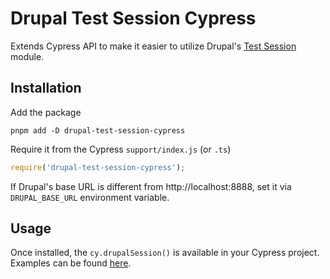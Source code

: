 # Drupal Test Session Cypress

Extends Cypress API to make it easier to utilize Drupal's
[Test Session](https://www.drupal.org/project/test_session) module.

## Installation

Add the package

```shell
pnpm add -D drupal-test-session-cypress
```

Require it from the Cypress `support/index.js` (or `.ts`)

```js
require('drupal-test-session-cypress');
```

If Drupal's base URL is different from http://localhost:8888, set it via
`DRUPAL_BASE_URL` environment variable.

## Usage

Once installed, the `cy.drupalSession()` is available in your Cypress project.
Examples can be found
[here](https://github.com/AmazeeLabs/silverback-mono/blob/development/packages/composer/drupal/cypress/README.md#cydrupalsession).
